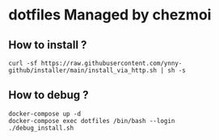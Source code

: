 # dotfiles Managed by chezmoi

## How to install ?
```
curl -sf https://raw.githubusercontent.com/ynny-github/installer/main/install_via_http.sh | sh -s
```

## How to debug ?
```
docker-compose up -d
docker-compose exec dotfiles /bin/bash --login
./debug_install.sh
```
